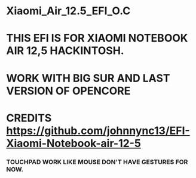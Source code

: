 # Xiaomi_Air_12.5_EFI_O.C
# THIS EFI IS FOR XIAOMI NOTEBOOK AIR 12,5 HACKINTOSH. 
# WORK WITH BIG SUR AND LAST VERSION OF OPENCORE
# CREDITS https://github.com/johnnync13/EFI-Xiaomi-Notebook-air-12-5
### TOUCHPAD WORK LIKE MOUSE DON'T HAVE GESTURES FOR NOW.
